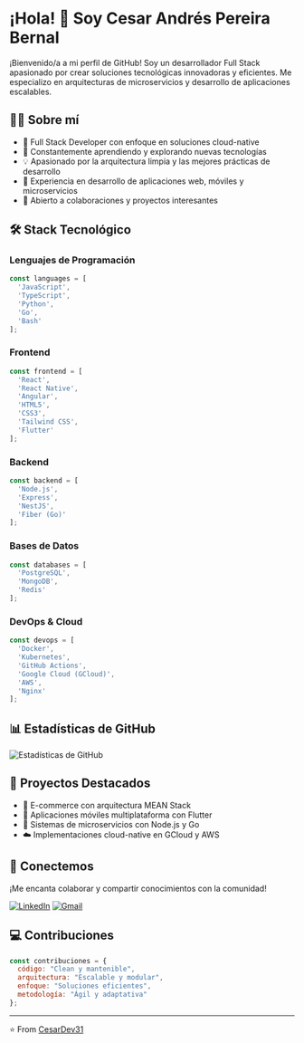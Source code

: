 # ¡Hola! 👋 Soy Cesar Andrés Pereira Bernal

¡Bienvenido/a a mi perfil de GitHub! Soy un desarrollador Full Stack apasionado por crear soluciones tecnológicas innovadoras y eficientes. Me especializo en arquitecturas de microservicios y desarrollo de aplicaciones escalables.

## 👨‍💻 Sobre mí

- 🔭 Full Stack Developer con enfoque en soluciones cloud-native
- 🌱 Constantemente aprendiendo y explorando nuevas tecnologías
- 💡 Apasionado por la arquitectura limpia y las mejores prácticas de desarrollo
- 🚀 Experiencia en desarrollo de aplicaciones web, móviles y microservicios
- 🤝 Abierto a colaboraciones y proyectos interesantes

## 🛠️ Stack Tecnológico

### Lenguajes de Programación
```javascript
const languages = [
  'JavaScript',
  'TypeScript',
  'Python',
  'Go',
  'Bash'
];
```

### Frontend
```javascript
const frontend = [
  'React',
  'React Native',
  'Angular',
  'HTML5',
  'CSS3',
  'Tailwind CSS',
  'Flutter'
];
```

### Backend
```javascript
const backend = [
  'Node.js',
  'Express',
  'NestJS',
  'Fiber (Go)'
];
```

### Bases de Datos
```javascript
const databases = [
  'PostgreSQL',
  'MongoDB',
  'Redis'
];
```

### DevOps & Cloud
```javascript
const devops = [
  'Docker',
  'Kubernetes',
  'GitHub Actions',
  'Google Cloud (GCloud)',
  'AWS',
  'Nginx'
];
```

## 📊 Estadísticas de GitHub

![Estadísticas de GitHub](https://github-readme-stats.vercel.app/api?username=TU_USUARIO&show_icons=true&theme=radical)

## 🌟 Proyectos Destacados

- 🛒 E-commerce con arquitectura MEAN Stack
- 📱 Aplicaciones móviles multiplataforma con Flutter
- 🔄 Sistemas de microservicios con Node.js y Go
- ☁️ Implementaciones cloud-native en GCloud y AWS

## 🤝 Conectemos

¡Me encanta colaborar y compartir conocimientos con la comunidad!

[![LinkedIn](https://img.shields.io/badge/LinkedIn-0077B5?style=for-the-badge&logo=linkedin&logoColor=white)](https://www.linkedin.com/in/cesar-andres-pereira-bernal-51b801286/)
[![Gmail](https://img.shields.io/badge/Gmail-D14836?style=for-the-badge&logo=gmail&logoColor=white)](mailto:cesarandresdev@gmail.com)

## 💻 Contribuciones

```javascript
const contribuciones = {
  código: "Clean y mantenible",
  arquitectura: "Escalable y modular",
  enfoque: "Soluciones eficientes",
  metodología: "Ágil y adaptativa"
};
```

---
⭐️ From [CesarDev31](https://github.com/cesardev31)
